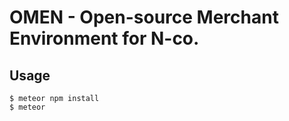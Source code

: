 # OMEN - Open-source Merchant Environment for N-co.

## Usage

```
$ meteor npm install
$ meteor
```